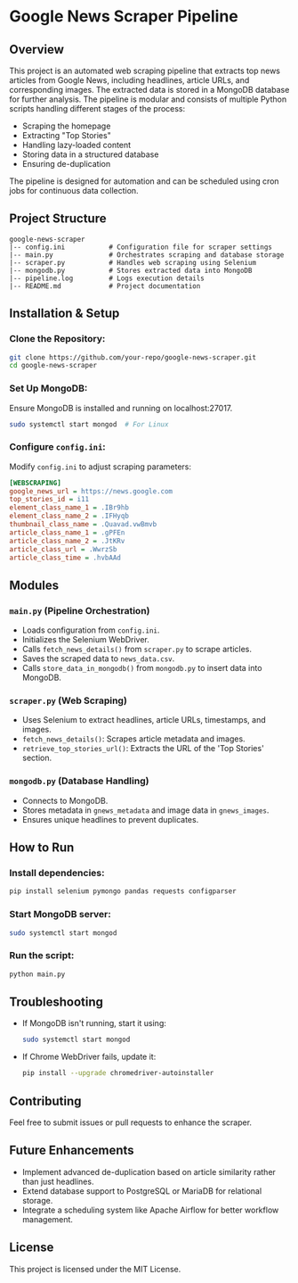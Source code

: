 # Google News Scraper Pipeline

## Overview

This project is an automated web scraping pipeline that extracts top news articles from Google News, including headlines, article URLs, and corresponding images. The extracted data is stored in a MongoDB database for further analysis. The pipeline is modular and consists of multiple Python scripts handling different stages of the process:

- Scraping the homepage
- Extracting "Top Stories"
- Handling lazy-loaded content
- Storing data in a structured database
- Ensuring de-duplication

The pipeline is designed for automation and can be scheduled using cron jobs for continuous data collection.

## Project Structure

```
google-news-scraper
|-- config.ini           # Configuration file for scraper settings
|-- main.py              # Orchestrates scraping and database storage
|-- scraper.py           # Handles web scraping using Selenium
|-- mongodb.py           # Stores extracted data into MongoDB
|-- pipeline.log         # Logs execution details
|-- README.md            # Project documentation
```

## Installation & Setup

### Clone the Repository:

```sh
git clone https://github.com/your-repo/google-news-scraper.git
cd google-news-scraper
```

### Set Up MongoDB:

Ensure MongoDB is installed and running on localhost:27017.

```sh
sudo systemctl start mongod  # For Linux
```

### Configure `config.ini`:

Modify `config.ini` to adjust scraping parameters:

```ini
[WEBSCRAPING]
google_news_url = https://news.google.com
top_stories_id = i11
element_class_name_1 = .IBr9hb
element_class_name_2 = .IFHyqb
thumbnail_class_name = .Quavad.vwBmvb
article_class_name_1 = .gPFEn
article_class_name_2 = .JtKRv
article_class_url = .WwrzSb
article_class_time = .hvbAAd
```

## Modules

### `main.py` (Pipeline Orchestration)

- Loads configuration from `config.ini`.
- Initializes the Selenium WebDriver.
- Calls `fetch_news_details()` from `scraper.py` to scrape articles.
- Saves the scraped data to `news_data.csv`.
- Calls `store_data_in_mongodb()` from `mongodb.py` to insert data into MongoDB.

### `scraper.py` (Web Scraping)

- Uses Selenium to extract headlines, article URLs, timestamps, and images.
- `fetch_news_details()`: Scrapes article metadata and images.
- `retrieve_top_stories_url()`: Extracts the URL of the 'Top Stories' section.

### `mongodb.py` (Database Handling)

- Connects to MongoDB.
- Stores metadata in `gnews_metadata` and image data in `gnews_images`.
- Ensures unique headlines to prevent duplicates.

## How to Run

### Install dependencies:

```sh
pip install selenium pymongo pandas requests configparser
```

### Start MongoDB server:

```sh
sudo systemctl start mongod
```

### Run the script:

```sh
python main.py
```

## Troubleshooting

- If MongoDB isn't running, start it using:
  ```sh
  sudo systemctl start mongod
  ```
- If Chrome WebDriver fails, update it:
  ```sh
  pip install --upgrade chromedriver-autoinstaller
  ```

## Contributing

Feel free to submit issues or pull requests to enhance the scraper.

## Future Enhancements

- Implement advanced de-duplication based on article similarity rather than just headlines.
- Extend database support to PostgreSQL or MariaDB for relational storage.
- Integrate a scheduling system like Apache Airflow for better workflow management.

## License

This project is licensed under the MIT License.&#x20;

